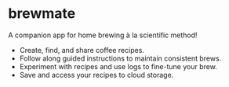 # brewmate
A companion app for home brewing à la scientific method!
  - Create, find, and share coffee recipes.
  - Follow along guided instructions to maintain consistent brews.
  - Experiment with recipes and use logs to fine-tune your brew.
  - Save and access your recipes to cloud storage.
